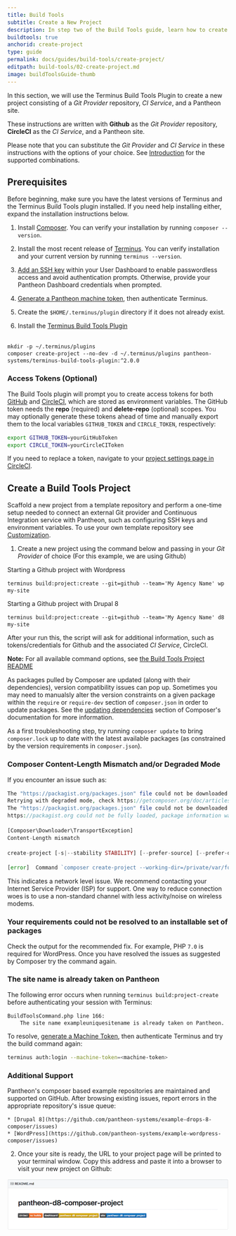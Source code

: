 ```yaml
---
title: Build Tools
subtitle: Create a New Project
description: In step two of the Build Tools guide, learn how to create a new Build Tools project.
buildtools: true
anchorid: create-project
type: guide
permalink: docs/guides/build-tools/create-project/
editpath: build-tools/02-create-project.md
image: buildToolsGuide-thumb
---
```


In this section, we will use the Terminus Build Tools Plugin to create a new project consisting of a *Git Provider* repository, *CI Service*, and a Pantheon site.

<Alert title="Note" type="info">

These instructions are written with **Github** as the *Git Provider* repository, **CircleCI** as the *CI Service*, and a Pantheon site. 

Please note that you can substitute the *Git Provider* and *CI Service* in these instructions with the options of your choice. See <a href="docs/guides/build-tools/">Introduction</a> for the supported combinations.


</Alert>

## Prerequisites

Before beginning, make sure you have the latest versions of Terminus and the Terminus Build Tools plugin installed. If you need help installing either, expand the installation instructions below.

1. Install <a href="https://getcomposer.org">Composer</a>. 
You can verify your installation by running `composer --version`. 

2. Install the most recent release of <a href="/docs/terminus/">Terminus</a>. 
You can verify installation and your current version by running `terminus --version`. 

3. <a href="/docs/ssh-keys/">Add an SSH key</a> within your User Dashboard to enable passwordless access and avoid authentication prompts. Otherwise, provide your Pantheon Dashboard credentials when prompted.

4. <a href="https://dashboard.pantheon.io/machine-token/create">Generate a Pantheon machine token</a>, then authenticate Terminus.

4. Create the `$HOME/.terminus/plugin` directory if it does not already exist. 

5. Install the <a href="https://github.com/pantheon-systems/terminus-build-tools-plugin">Terminus Build Tools Plugin</a>

```

mkdir -p ~/.terminus/plugins
composer create-project --no-dev -d ~/.terminus/plugins pantheon-systems/terminus-build-tools-plugin:^2.0.0

```

### Access Tokens (Optional)

The Build Tools plugin will prompt you to create access tokens for both [GitHub](https://github.com/settings/tokens) and [CircleCI](https://circleci.com/account/api), which are stored as environment variables. The GitHub token needs the **repo** (required) and **delete-repo** (optional) scopes. You may optionally generate these tokens ahead of time and manually export them to the local variables `GITHUB_TOKEN` and `CIRCLE_TOKEN`, respectively:

```bash
export GITHUB_TOKEN=yourGitHubToken
export CIRCLE_TOKEN=yourCircleCIToken
```

If you need to replace a token, navigate to your [project settings page in CircleCI](https://circleci.com/docs/2.0/env-vars/#adding-environment-variables-in-the-app).

## Create a Build Tools Project

Scaffold a new project from a template repository and perform a one-time setup needed to connect an external Git provider and Continuous Integration service with Pantheon, such as configuring SSH keys and environment variables. To use your own template repository see [Customization](#customization).

1. Create a new project using the command below and passing in your *Git Provider* of choice (For this example, we are using Github)

Starting a Github project with Wordpress

```
terminus build:project:create --git=github --team='My Agency Name' wp my-site
```

Starting a Github project with Drupal 8

```
terminus build:project:create --git=github --team='My Agency Name' d8 my-site
```

After your run this, the script will ask for additional information, such as tokens/credentials for Github and the associated *CI Service*, CircleCI.

**Note:** For all available command options, see [the Build Tools Project README](https://github.com/pantheon-systems/terminus-build-tools-plugin/blob/master/README.md#buildprojectcreate)

  <Accordion title="Troubleshooting" id="troubleshoot-install" icon="wrench">

  <Alert title="Note" type="info">

  As packages pulled by Composer are updated (along with their dependencies), version compatibility issues can pop up. Sometimes you may need to manualsly alter the version constraints on a given package within the `require` or `require-dev` section of `composer.json` in order to update packages. See the [updating dependencies](https://getcomposer.org/doc/01-basic-usage.md#updating-dependencies-to-their-latest-versions) section of Composer's documentation for more information.

  As a first troubleshooting step, try running `composer update` to bring `composer.lock` up to date with the latest available packages (as constrained by the version requirements in `composer.json`).

  </Alert>

  ### Composer Content-Length Mismatch and/or Degraded Mode
  If you encounter an issue such as:

  ```php
  The "https://packagist.org/packages.json" file could not be downloaded: failed to open stream: Operation timed out
  Retrying with degraded mode, check https://getcomposer.org/doc/articles/troubleshooting.md#degraded-mode for more info
  The "https://packagist.org/packages.json" file could not be downloaded: failed to open stream: Operation timed out
  https://packagist.org could not be fully loaded, package information was loaded from the local cache and may be out of date

  [Composer\Downloader\TransportException]
  Content-Length mismatch

  create-project [-s|--stability STABILITY] [--prefer-source] [--prefer-dist] [--repository REPOSITORY] [--repository-url REPOSITORY-URL] [--dev] [--no-dev] [--no-custom-installers] [--no-scripts] [--no-progress] [--no-secure-http] [--keep-vcs] [--no-install] [--ignore-platform-reqs] [--] [<package>] [<directory>] [<version>]

  [error]  Command `composer create-project --working-dir=/private/var/folders/lp/7_1gh83s5mn9lwfjvqqlf1lm0000gn/T/local-sitevPumRP pantheon-systems/example-wordpress-composer pantheon-wp-composer-project -n --stability dev` failed with exit code 1
  ```

  This indicates a network level issue. We recommend contacting your Internet Service Provider (ISP) for support. One way to reduce connection woes is to use a non-standard channel with less activity/noise on wireless modems.

  ### Your requirements could not be resolved to an installable set of packages
  Check the output for the recommended fix. For example, PHP `7.0` is required for WordPress. Once you have resolved the issues as suggested by Composer try the command again.

  ### The site name is already taken on Pantheon
  The following error occurs when running `terminus build:project-create` before authenticating your session with Terminus:

  ```
  BuildToolsCommand.php line 166:
      The site name exampleuniquesitename is already taken on Pantheon.
  ```

  To resolve, [generate a Machine Token](https://dashboard.pantheon.io/machine-token/create), then authenticate Terminus and try the build command again:

  ```bash
  terminus auth:login --machine-token=<machine-token>
  ```

  ### Additional Support
  Pantheon's composer based example repositories are maintained and supported on GitHub. After browsing existing issues, report errors in the appropriate repository's issue queue:

    * [Drupal 8](https://github.com/pantheon-systems/example-drops-8-composer/issues)
    * [WordPress](https://github.com/pantheon-systems/example-wordpress-composer/issues)

  </Accordion>

2. Once your site is ready, the URL to your project page will be printed to your terminal window. Copy this address and paste it into a browser to visit your new project on Github:

  ![Initial Project Page](../../../images/pr-workflow/initial-project-page.png)